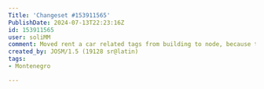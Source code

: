 ```yaml
---
Title: 'Changeset #153911565'
PublishDate: 2024-07-13T22:23:16Z
id: 153911565
user: soliMM
comment: Moved rent a car related tags from building to node, because this building has variety of shops within it
created_by: JOSM/1.5 (19128 sr@latin)
tags:
- Montenegro

---
```

